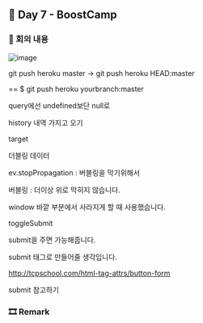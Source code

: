 ## 📕 Day 7 - BoostCamp

### 📘 회의 내용

![image](https://user-images.githubusercontent.com/42922298/131817972-d7700227-c8da-468c-9212-083a2854f988.png)

git push heroku master
->
git push heroku HEAD:master

== $ git push heroku yourbranch:master

query에선 undefined보단 null로

history 내역 가지고 오기

target

더블링 데이터

ev.stopPropagation : 버블링을 막기위해서

버블링 : 더이상 위로 막히지 않습니다.

window 바깥 부분에서 사라지게 할 때 사용했습니다.

toggleSubmit

submit을 주면 가능해줍니다.

submit 태그로 만들어줄 생각입니다.

http://tcpschool.com/html-tag-attrs/button-form

submit 참고하기

### 🎞 Remark
